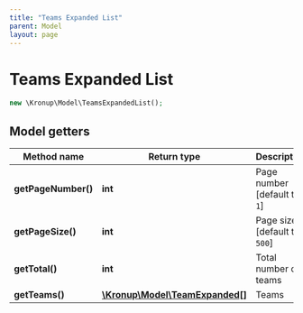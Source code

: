 ```yaml
---
title: "Teams Expanded List"
parent: Model
layout: page
---
```


# Teams Expanded List

```php
new \Kronup\Model\TeamsExpandedList();
```

## Model getters

Method name | Return type | Description
------------ | ------------- | -------------
**getPageNumber()** | **int** | Page number   [default to `1`]
**getPageSize()** | **int** | Page size   [default to `500`]
**getTotal()** | **int** | Total number of teams
**getTeams()** | [**\Kronup\Model\TeamExpanded[]**](../TeamExpanded) | Teams

